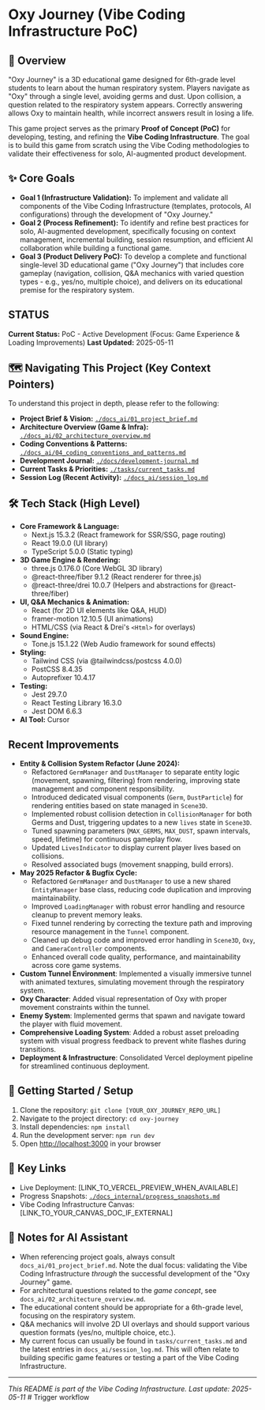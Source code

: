 # Oxy Journey (Vibe Coding Infrastructure PoC)

## 🚀 Overview

"Oxy Journey" is a 3D educational game designed for 6th-grade level students to learn about the human respiratory system. Players navigate as "Oxy" through a single level, avoiding germs and dust. Upon collision, a question related to the respiratory system appears. Correctly answering allows Oxy to maintain health, while incorrect answers result in losing a life.

This game project serves as the primary **Proof of Concept (PoC)** for developing, testing, and refining the **Vibe Coding Infrastructure**. The goal is to build this game from scratch using the Vibe Coding methodologies to validate their effectiveness for solo, AI-augmented product development.

## ✨ Core Goals

-   **Goal 1 (Infrastructure Validation):** To implement and validate all components of the Vibe Coding Infrastructure (templates, protocols, AI configurations) through the development of "Oxy Journey."
-   **Goal 2 (Process Refinement):** To identify and refine best practices for solo, AI-augmented development, specifically focusing on context management, incremental building, session resumption, and efficient AI collaboration while building a functional game.
-   **Goal 3 (Product Delivery PoC):** To develop a complete and functional single-level 3D educational game ("Oxy Journey") that includes core gameplay (navigation, collision, Q&A mechanics with varied question types - e.g., yes/no, multiple choice), and delivers on its educational premise for the respiratory system.

## STATUS

**Current Status:** PoC - Active Development (Focus: Game Experience & Loading Improvements)
**Last Updated:** 2025-05-11

## 🗺️ Navigating This Project (Key Context Pointers)

To understand this project in depth, please refer to the following:

-   **Project Brief & Vision:** [`./docs_ai/01_project_brief.md`](./docs_ai/01_project_brief.md)
-   **Architecture Overview (Game & Infra):** [`./docs_ai/02_architecture_overview.md`](./docs_ai/02_architecture_overview.md)
-   **Coding Conventions & Patterns:** [`./docs_ai/04_coding_conventions_and_patterns.md`](./docs_ai/04_coding_conventions_and_patterns.md)
-   **Development Journal:** [`./docs/development-journal.md`](./docs/development-journal.md)
-   **Current Tasks & Priorities:** [`./tasks/current_tasks.md`](./tasks/current_tasks.md)
-   **Session Log (Recent Activity):** [`./docs_ai/session_log.md`](./docs_ai/session_log.md)

## 🛠️ Tech Stack (High Level)

-   **Core Framework & Language:**
    -   Next.js 15.3.2 (React framework for SSR/SSG, page routing)
    -   React 19.0.0 (UI library)
    -   TypeScript 5.0.0 (Static typing)
-   **3D Game Engine & Rendering:**
    -   three.js 0.176.0 (Core WebGL 3D library)
    -   @react-three/fiber 9.1.2 (React renderer for three.js)
    -   @react-three/drei 10.0.7 (Helpers and abstractions for @react-three/fiber)
-   **UI, Q&A Mechanics & Animation:**
    -   React (for 2D UI elements like Q&A, HUD)
    -   framer-motion 12.10.5 (UI animations)
    -   HTML/CSS (via React & Drei's `<Html>` for overlays)
-   **Sound Engine:**
    -   Tone.js 15.1.22 (Web Audio framework for sound effects)
-   **Styling:**
    -   Tailwind CSS (via @tailwindcss/postcss 4.0.0)
    -   PostCSS 8.4.35
    -   Autoprefixer 10.4.17
-   **Testing:**
    -   Jest 29.7.0
    -   React Testing Library 16.3.0
    -   Jest DOM 6.6.3
-   **AI Tool:** Cursor

## Recent Improvements

- **Entity & Collision System Refactor (June 2024):**
    - Refactored `GermManager` and `DustManager` to separate entity logic (movement, spawning, filtering) from rendering, improving state management and component responsibility.
    - Introduced dedicated visual components (`Germ`, `DustParticle`) for rendering entities based on state managed in `Scene3D`.
    - Implemented robust collision detection in `CollisionManager` for both Germs and Dust, triggering updates to a new `lives` state in `Scene3D`.
    - Tuned spawning parameters (`MAX_GERMS`, `MAX_DUST`, spawn intervals, speed, lifetime) for continuous gameplay flow.
    - Updated `LivesIndicator` to display current player lives based on collisions.
    - Resolved associated bugs (movement snapping, build errors).
- **May 2025 Refactor & Bugfix Cycle:**
    - Refactored `GermManager` and `DustManager` to use a new shared `EntityManager` base class, reducing code duplication and improving maintainability.
    - Improved `LoadingManager` with robust error handling and resource cleanup to prevent memory leaks.
    - Fixed tunnel rendering by correcting the texture path and improving resource management in the `Tunnel` component.
    - Cleaned up debug code and improved error handling in `Scene3D`, `Oxy`, and `CameraController` components.
    - Enhanced overall code quality, performance, and maintainability across core game systems.
- **Custom Tunnel Environment**: Implemented a visually immersive tunnel with animated textures, simulating movement through the respiratory system.
- **Oxy Character**: Added visual representation of Oxy with proper movement constraints within the tunnel.
- **Enemy System**: Implemented germs that spawn and navigate toward the player with fluid movement.
- **Comprehensive Loading System**: Added a robust asset preloading system with visual progress feedback to prevent white flashes during transitions.
- **Deployment & Infrastructure**: Consolidated Vercel deployment pipeline for streamlined continuous deployment.

## 🏁 Getting Started / Setup

1.  Clone the repository: `git clone [YOUR_OXY_JOURNEY_REPO_URL]`
2.  Navigate to the project directory: `cd oxy-journey`
3.  Install dependencies: `npm install`
4.  Run the development server: `npm run dev`
5.  Open [http://localhost:3000](http://localhost:3000) in your browser

## 🔗 Key Links

-   Live Deployment: [LINK_TO_VERCEL_PREVIEW_WHEN_AVAILABLE]
-   Progress Snapshots: [`./docs_internal/progress_snapshots.md`](./docs_internal/progress_snapshots.md)
-   Vibe Coding Infrastructure Canvas: [LINK_TO_YOUR_CANVAS_DOC_IF_EXTERNAL]

## 📝 Notes for AI Assistant

-   When referencing project goals, always consult `docs_ai/01_project_brief.md`. Note the dual focus: validating the Vibe Coding Infrastructure *through* the successful development of the "Oxy Journey" game.
-   For architectural questions related to the *game concept*, see `docs_ai/02_architecture_overview.md`. 
-   The educational content should be appropriate for a 6th-grade level, focusing on the respiratory system.
-   Q&A mechanics will involve 2D UI overlays and should support various question formats (yes/no, multiple choice, etc.).
-   My current focus can usually be found in `tasks/current_tasks.md` and the latest entries in `docs_ai/session_log.md`. This will often relate to building specific game features or testing a part of the Vibe Coding Infrastructure.

---
*This README is part of the Vibe Coding Infrastructure. Last update: 2025-05-11*
#   T r i g g e r   w o r k f l o w 
 
 